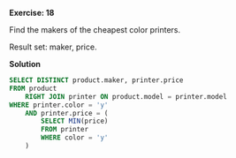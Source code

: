 **Exercise: 18**

Find the makers of the cheapest color printers.

Result set: maker, price.


**Solution**

```sql
SELECT DISTINCT product.maker, printer.price
FROM product
	RIGHT JOIN printer ON product.model = printer.model
WHERE printer.color = 'y'
	AND printer.price = (
		SELECT MIN(price)
		FROM printer
		WHERE color = 'y'
	)
```
